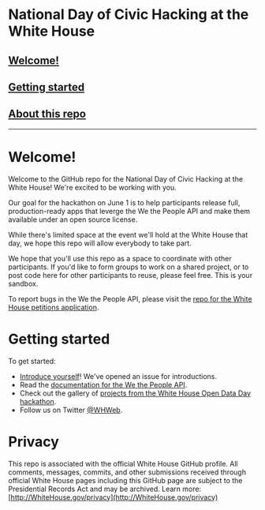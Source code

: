 National Day of Civic Hacking at the White House
===============

## <a href="#welcome">Welcome!</a>
## <a href="#getting-started">Getting started</a>
## <a href="#privacy">About this repo</a>

---

<h1 id="welcome">Welcome!</h1>

Welcome to the GitHub repo for the National Day of Civic Hacking at the White House! We're excited to be working with you.

Our goal for the hackathon on June 1 is to help participants release full, production-ready apps that leverge the We the People API and make them available under an open source license.

While there's limited space at the event we'll hold at the White House that day, we hope this repo will allow everybody to take part.

We hope that you'll use this repo as a space to coordinate with other participants. If you'd like to form groups to work on a shared project, or to post code here for other participants to reuse, please feel free. This is your sandbox.

To report bugs in the  We the People API, please	visit the [repo for the White House petitions application](https://github.com/WhiteHouse/petitions
).

<h1 id="getting-started">Getting started</h1>

To get started:

 - [Introduce yourself](https://github.com/WhiteHouse/ndoch-hackathon/issues/1)! We've opened an issue for introductions.
 - Read the [documentation for the We the People API](https://petitions.whitehouse.gov/developers).
 - Check out the gallery of [projects from the White House Open Data Day hackathon](https://petitions.whitehouse.gov/how-why/api-gallery).
 - Follow us on Twitter [@WHWeb](http://twitter.com/whweb).

<h1 id="privacy">Privacy</h1>

This repo is associated with the official White House GitHub profile. All comments, messages, commits, and other submissions received through official White House pages including this GitHub page are subject to the Presidential Records Act and may be archived.
Learn more: [http://WhiteHouse.gov/privacy](http://WhiteHouse.gov/privacy)
